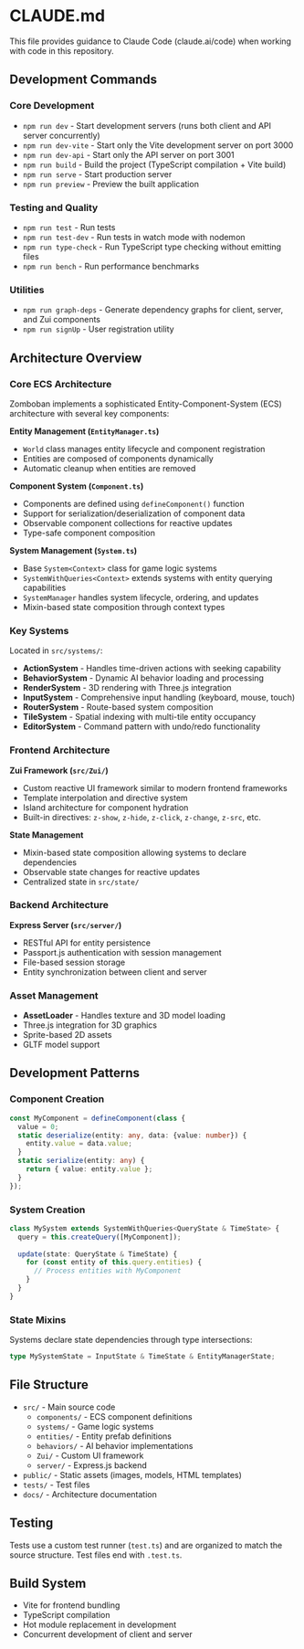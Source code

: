 # CLAUDE.md

This file provides guidance to Claude Code (claude.ai/code) when working with code in this repository.

## Development Commands

### Core Development
- `npm run dev` - Start development servers (runs both client and API server concurrently)
- `npm run dev-vite` - Start only the Vite development server on port 3000
- `npm run dev-api` - Start only the API server on port 3001
- `npm run build` - Build the project (TypeScript compilation + Vite build)
- `npm run serve` - Start production server
- `npm run preview` - Preview the built application

### Testing and Quality
- `npm run test` - Run tests
- `npm run test-dev` - Run tests in watch mode with nodemon
- `npm run type-check` - Run TypeScript type checking without emitting files
- `npm run bench` - Run performance benchmarks

### Utilities
- `npm run graph-deps` - Generate dependency graphs for client, server, and Zui components
- `npm run signUp` - User registration utility

## Architecture Overview

### Core ECS Architecture
Zomboban implements a sophisticated Entity-Component-System (ECS) architecture with several key components:

**Entity Management (`EntityManager.ts`)**
- `World` class manages entity lifecycle and component registration
- Entities are composed of components dynamically
- Automatic cleanup when entities are removed

**Component System (`Component.ts`)**
- Components are defined using `defineComponent()` function
- Support for serialization/deserialization of component data
- Observable component collections for reactive updates
- Type-safe component composition

**System Management (`System.ts`)**
- Base `System<Context>` class for game logic systems
- `SystemWithQueries<Context>` extends systems with entity querying capabilities
- `SystemManager` handles system lifecycle, ordering, and updates
- Mixin-based state composition through context types

### Key Systems
Located in `src/systems/`:
- **ActionSystem** - Handles time-driven actions with seeking capability
- **BehaviorSystem** - Dynamic AI behavior loading and processing
- **RenderSystem** - 3D rendering with Three.js integration
- **InputSystem** - Comprehensive input handling (keyboard, mouse, touch)
- **RouterSystem** - Route-based system composition
- **TileSystem** - Spatial indexing with multi-tile entity occupancy
- **EditorSystem** - Command pattern with undo/redo functionality

### Frontend Architecture

**Zui Framework (`src/Zui/`)**
- Custom reactive UI framework similar to modern frontend frameworks
- Template interpolation and directive system
- Island architecture for component hydration
- Built-in directives: `z-show`, `z-hide`, `z-click`, `z-change`, `z-src`, etc.

**State Management**
- Mixin-based state composition allowing systems to declare dependencies
- Observable state changes for reactive updates
- Centralized state in `src/state/`

### Backend Architecture
**Express Server (`src/server/`)**
- RESTful API for entity persistence
- Passport.js authentication with session management
- File-based session storage
- Entity synchronization between client and server

### Asset Management
- **AssetLoader** - Handles texture and 3D model loading
- Three.js integration for 3D graphics
- Sprite-based 2D assets
- GLTF model support

## Development Patterns

### Component Creation
```typescript
const MyComponent = defineComponent(class {
  value = 0;
  static deserialize(entity: any, data: {value: number}) {
    entity.value = data.value;
  }
  static serialize(entity: any) {
    return { value: entity.value };
  }
});
```

### System Creation
```typescript
class MySystem extends SystemWithQueries<QueryState & TimeState> {
  query = this.createQuery([MyComponent]);
  
  update(state: QueryState & TimeState) {
    for (const entity of this.query.entities) {
      // Process entities with MyComponent
    }
  }
}
```

### State Mixins
Systems declare state dependencies through type intersections:
```typescript
type MySystemState = InputState & TimeState & EntityManagerState;
```

## File Structure

- `src/` - Main source code
  - `components/` - ECS component definitions
  - `systems/` - Game logic systems
  - `entities/` - Entity prefab definitions
  - `behaviors/` - AI behavior implementations
  - `Zui/` - Custom UI framework
  - `server/` - Express.js backend
- `public/` - Static assets (images, models, HTML templates)
- `tests/` - Test files
- `docs/` - Architecture documentation

## Testing
Tests use a custom test runner (`test.ts`) and are organized to match the source structure. Test files end with `.test.ts`.

## Build System
- Vite for frontend bundling
- TypeScript compilation
- Hot module replacement in development
- Concurrent development of client and server